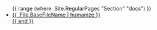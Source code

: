 <ul>
{{ range (where .Site.RegularPages "Section" "docs") }}
    <li> <a href="{{ .RelPermalink }}">{{ .File.BaseFileName | humanize }} </li>
{{ end }}
</ul>